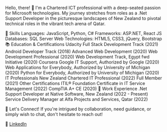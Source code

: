 
Hello, there! 👋
I'm a Chartered ICT professional with a deep-seated passion for Microsoft technologies. My journey stretches from roles as a .Net Support Developer in the picturesque landscapes of New Zealand to pivotal technical roles in the vibrant tech arena of Qatar.

🚀 Skills
Languages: JavaScript, Python, C#
Frameworks: ASP.NET, React JS
Databases: SQL Server
Web Technologies: HTML5, CSS3, jQuery, Bootstrap
📚 Education & Certifications
Udacity
Full Stack Development Track (2021)
Android Developer Track (2018)
Advanced Web Development (2020)
Web Development Professional (2020)
Web Development Track, Egypt fwd Initiative (2020)
Coursera
Google IT Support, Authorized by Google (2020)
Web Applications for Everybody, Authorized by University of Michigan (2020)
Python for Everybody, Authorized by University of Michigan (2020)
IT Professionals New Zealand
Chartered IT Professional (2022)
Full Member (2021)
Other Certifications
ITIL® Foundation Certificate in IT Service Management (2022)
CompTIA A+ CE (2020)
💼 Work Experience
.Net Support Developer at Native Software, New Zealand (2022 - Present)
Service Delivery Manager at Alfa Projects and Services, Qatar (2022)

🤝 Let's Connect!
If you're intrigued by collaboration, need guidance, or simply wish to chat, don't hesitate to reach out!

💼 [LinkedIn](https://www.linkedin.com/in/julian-metias-4152a619b/)
